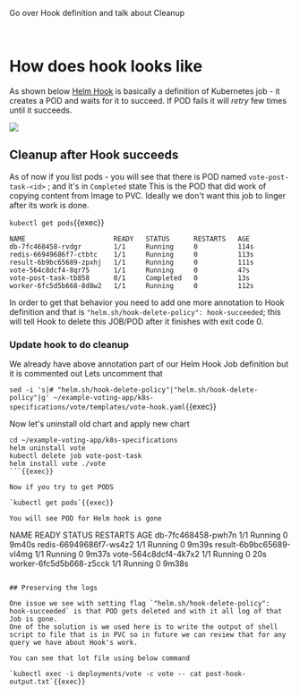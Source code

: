 Go over Hook definition and talk about Cleanup 

<br>

# How does hook looks like 

As shown below [Helm Hook](https://helm.sh/docs/topics/charts_hooks/) is basically a definition of Kubernetes job - it creates a POD and waits for it to succeed. 
If POD fails it will _retry_ few times until it succeeds.

![](https://i.ibb.co/9w1dB4q/image.png)

## Cleanup after Hook succeeds

As of now if you list pods - you will see that there is POD named `vote-post-task-<id>` ; and it's in `Completed` state
This is the POD that did work of copying content from Image to PVC. Ideally we don't want this job to linger after its work is done. 

`kubectl get pods`{{exec}}

```
NAME                      READY   STATUS      RESTARTS   AGE
db-7fc468458-rvdgr        1/1     Running     0          114s
redis-66949686f7-ctbtc    1/1     Running     0          113s
result-6b9bc65689-zpxhj   1/1     Running     0          111s
vote-564c8dcf4-8qr75      1/1     Running     0          47s
vote-post-task-tb858      0/1     Completed   0          13s
worker-6fc5d5b668-8d8w2   1/1     Running     0          112s
```

In order to get that behavior you need to add one more annotation to Hook definition and that is `"helm.sh/hook-delete-policy": hook-succeeded`; this will tell Hook to delete this JOB/POD after it finishes with exit code 0.

### Update hook to do cleanup 

We already have above annotation part of our Helm Hook Job definition but it is commented out 
Lets uncomment that 

`sed -i 's|# "helm.sh/hook-delete-policy"|"helm.sh/hook-delete-policy"|g' ~/example-voting-app/k8s-specifications/vote/templates/vote-hook.yaml`{{exec}}

Now let's uninstall old chart and apply new chart 

```shell
cd ~/example-voting-app/k8s-specifications 
helm uninstall vote
kubectl delete job vote-post-task
helm install vote ./vote
```{{exec}}

Now if you try to get PODS 

`kubectl get pods`{{exec}}

You will see POD for Helm hook is gone 

```
NAME                      READY   STATUS    RESTARTS   AGE
db-7fc468458-pwh7n        1/1     Running   0          9m40s
redis-66949686f7-ws4z2    1/1     Running   0          9m39s
result-6b9bc65689-vl4mg   1/1     Running   0          9m37s
vote-564c8dcf4-4k7x2      1/1     Running   0          20s
worker-6fc5d5b668-z5cck   1/1     Running   0          9m38s
```

## Preserving the logs 

One issue we see with setting flag `"helm.sh/hook-delete-policy": hook-succeeded` is that POD gets deleted and with it all log of that Job is gone. 
One of the solution is we used here is to write the output of shell script to file that is in PVC so in future we can review that for any query we have about Hook's work.

You can see that lot file using below command 

`kubectl exec -i deployments/vote -c vote -- cat post-hook-output.txt`{{exec}}